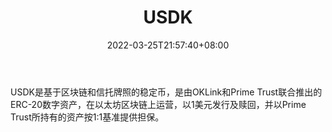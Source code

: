 ﻿---
weight: 
title: "USDK"
description: "USDK是基于区块链和信托牌照的稳定币，是由OKLink和Prime Trust联合推出的ERC-20数字资产，在以太坊区块链上运营，以1美元发行及赎回，并以Prime Trust所持有的资产按11基准提供担保"
date: 2022-03-25T21:57:40+08:00
lastmod: 2022-03-25T16:45:40+08:00
draft: false
authors: ["Metabd"]
featuredImage: "usdk.webp"
link: ""
tags: ["数字代币","USDK"]
categories: ["navigation"]
navigation: ["数字代币"]
lightgallery: true
toc: true
pinned: false
recommend: false
recommend1: false
---
USDK是基于区块链和信托牌照的稳定币，是由OKLink和Prime Trust联合推出的ERC-20数字资产，在以太坊区块链上运营，以1美元发行及赎回，并以Prime Trust所持有的资产按1:1基准提供担保。
